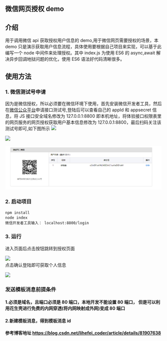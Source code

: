 ## 微信网页授权 demo

## 介绍

用于调用微信 api 获取授权用户信息的 demo,用于微信网页需要授权的场景，本 demo 只是演示获取用户信息流程，具体使用要根据自己项目来实现，可以基于此编写一个 node 中间件来处理授权。其中 index.js 为使用 ES6 的 async,await 解决异步回调地狱问题的优化，使用 ES6 语法好代码清晰很多。

## 使用方法

### 1. 微信测试号申请

因为是微信授权，所以必须要在微信环境下使用，首先安装微信开发者工具，然后在[微信公众平台](https://mp.weixin.qq.com/debug/cgi-bin/sandbox?t=sandbox/login)申请接口测试号,登陆后可以查看自己的 appId 和 appsecret 信息，将 JS 接口安全域名修改为 127.0.0.1:8800 即本机地址，将体验接口权限表里的网页服务的网页授权获取用户基本信息修改为 127.0.0.1:8800，最后扫码关注该测试号即可,如下图所示
![](https://github.com/Xuhengfeng/wxAuthorize/blob/master/images/appId信息.PNG)

![](https://github.com/Xuhengfeng/wxAuthorize/blob/master/images/修改回调页面域名.PNG)

![](https://github.com/Xuhengfeng/wxAuthorize/blob/master/images/关注测试号.png)

### 2. 启动项目

```
npm install
node index
微信开发者工具输入： localhost:8800/login
```

### 3. 运行

<p>进入页面后点击按钮跳转到授权页面


![](https://github.com/Xuhengfeng/wxAuthorize/blob/master/images/微信授权页面.PNG)<br />
点击确认登陆即可获取个人信息

![](https://github.com/Xuhengfeng/wxAuthorize/blob/master/images/个人信息.PNG)</p>

### 发送模板消息前提条件

#### 1.必须是域名，且端口必须是 80 端口，本地开发不能设置 80 端口， 但是可以利用花生壳进行免费的内网穿透(将内网映射成外网)变成 80 端口

#### 2.新建模板消息，得到模板消息 id

#### 参考博客地址 https://blog.csdn.net/lihefei_coder/article/details/81907638
